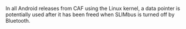 In all Android releases from CAF using the Linux kernel, a data pointer is potentially used after it has been freed when SLIMbus is turned off by Bluetooth.